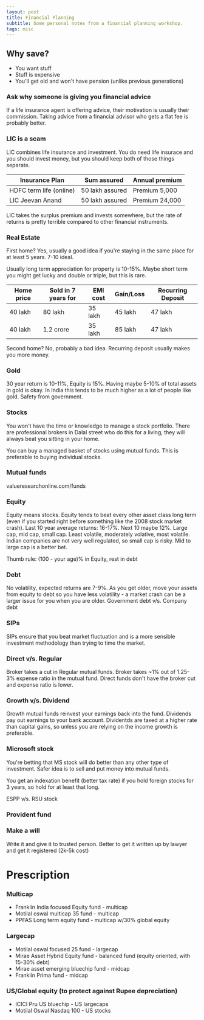 ```yaml
---
layout: post
title: Financial Planning
subtitle: Some personal notes from a financial planning workshop.
tags: misc
---
```



## Why save?
- You want stuff
- Stuff is expensive
- You'll get old and won't have pension (unlike previous generations)

### Ask why someone is giving you financial advice
If a life insurance agent is offering advice, their motivation is usually their commission. Taking advice from a financial advisor who gets a flat fee is probably better.

### LIC is a scam

LIC combines life insurance and investment. You do need life insurace and you should invest money, but you should keep both of those things separate.

| Insurance Plan          | Sum assured     | Annual premium |
|-------------------------|-----------------|----------------|
| HDFC term life (online) | 50 lakh assured | Premium 5,000  |
| LIC Jeevan Anand        | 50 lakh assured | Premium 24,000 |

LIC takes the surplus premium and invests somewhere, but the rate of returns is pretty terrible compared to other financial instruments. 

### Real Estate

First home? Yes, usually a good idea if you're staying in the same place for at least 5 years. 7-10 ideal.

Usually long term appreciation for property is 10-15%. Maybe short term you might get lucky and double or triple, but this is rare.

| Home price | Sold in 7 years for | EMI cost | Gain/Loss | Recurring Deposit |
|------------|---------------------|----------|-----------|-------------------|
| 40 lakh    | 80 lakh             | 35 lakh  | 45 lakh   | 47 lakh           |
| 40 lakh    | 1.2 crore           | 35 lakh  | 85 lakh   | 47 lakh           |

Second home? No, probably a bad idea. Recurring deposit usually makes you more money. 

### Gold
30 year return is 10-11%, Equity is 15%. 
Having maybe 5-10% of total assets in gold is okay. In India this tends to be much higher as a lot of people like gold. Safety from government.

### Stocks
You won't have the time or knowledge to manage a stock portfolio. There are professional brokers in Dalal street who do this for a living, they will always beat you sitting in your home.

You can buy a managed basket of stocks using mutual funds. This is preferable to buying individual stocks.


### Mutual funds
valueresearchonline.com/funds

### Equity
Equity means stocks. Equity tends to beat every other asset class long term (even if you started right before something like the 2008 stock market crash).
Last 10 year average returns: 16-17%. Next 10 maybe 12%. 
Large cap, mid cap, small cap.
Least volatile, moderately volative, most volatile. 
Indian companies are not very well regulated, so small cap is risky. Mid to large cap is a better bet.

Thumb rule: (100 - your age)% in Equity, rest in debt

### Debt
No volatility, expected returns are 7-9%.
As you get older, move your assets from equity to debt so you have less volatility - a market crash can be a larger issue for you when you are older.
Government debt v/s. Company debt

### SIPs
SIPs ensure that you beat market fluctuation and is a more sensible investment methodology than trying to time the market.

### Direct v/s. Regular
Broker takes a cut in Regular mutual funds. Broker takes ~1% out of 1.25-3% expense ratio in the mutual fund. Direct funds don't have the broker cut and expense ratio is lower. 

### Growth v/s. Dividend
Growth mutual funds reinvest your earnings back into the fund. 
Dividends pay out earnings to your bank account. Dividentds are taxed at a higher rate than capital gains, so unless you are relying on the income growth is preferable.

### Microsoft stock
You're betting that MS stock will do better than any other type of investment. Safer idea is to sell and put money into mutual funds.

You get an indexation benefit (better tax rate) if you hold foreign stocks for 3 years, so hold for at least that long. 

ESPP v/s. RSU stock


### Provident fund

### Make a will
Write it and give it to trusted person. 
Better to get it written up by lawyer and get it registered (2k-5k cost)

# Prescription

### Multicap
- Franklin India focused Equity fund - multicap
- Motilal oswal multicap 35 fund - multicap
- PPFAS Long term equity fund - multicap w/30% global equity

### Largecap
- Motilal oswal focused 25 fund - largecap
- Mirae Asset Hybrid Equity fund - balanced fund (equity oriented, with 15-30% debt)
- Mirae asset emerging bluechip fund - midcap
- Franklin Prima fund - midcap

### US/Global equity (to protect against Rupee depreciation)
- ICICI Pru US bluechip - US largecaps
- Motilal Oswal Nasdaq 100 - US stocks



